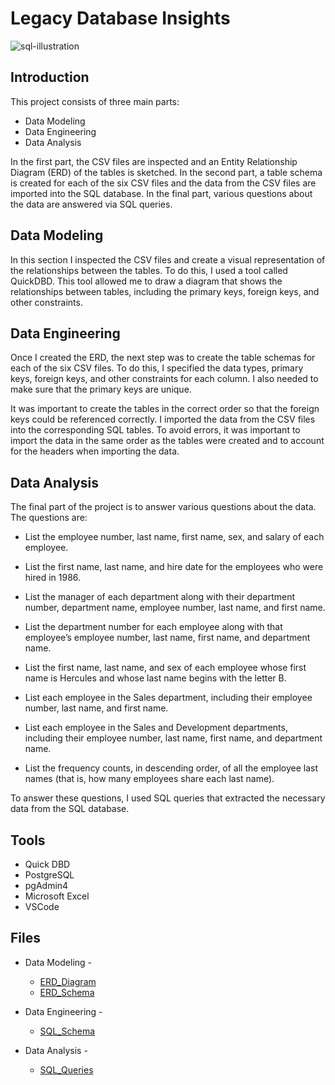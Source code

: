 # Legacy Database Insights

![sql-illustration](https://github.com/AnushDeCosta/SQL-Legacy-Employee-Database-Analysis/assets/67308030/89d42106-3315-454d-b17b-4129416a3804)

## Introduction

This project consists of three main parts: 

* Data Modeling
* Data Engineering   
* Data Analysis

In the first part, the CSV files are inspected and an Entity Relationship Diagram (ERD) of the tables is sketched. 
In the second part, a table schema is created for each of the six CSV files and the data from the CSV files are imported into the SQL database.
In the final part, various questions about the data are answered via SQL queries.

## Data Modeling
In this section I inspected the CSV files and create a visual representation of the relationships between the tables. To do this, I used a tool called QuickDBD. This tool allowed me to draw a diagram that shows the relationships between tables, including the primary keys, foreign keys, and other constraints.

## Data Engineering
Once I created the ERD, the next step was to create the table schemas for each of the six CSV files. To do this, I specified the data types, primary keys, foreign keys, and other constraints for each column. I also needed to make sure that the primary keys are unique. 

It was important to create the tables in the correct order so that the foreign keys could be referenced correctly. I imported the data from the CSV files into the corresponding SQL tables. To avoid errors, it was important to import the data in the same order as the tables were created and to account for the headers when importing the data.

## Data Analysis
The final part of the project is to answer various questions about the data. The questions are:

* List the employee number, last name, first name, sex, and salary of each employee.

* List the first name, last name, and hire date for the employees who were hired in 1986.

* List the manager of each department along with their department number, department name, employee number, last name, and first name.

* List the department number for each employee along with that employee’s employee number, last name, first name, and department name.

* List the first name, last name, and sex of each employee whose first name is Hercules and whose last name begins with the letter B.

* List each employee in the Sales department, including their employee number, last name, and first name.

* List each employee in the Sales and Development departments, including their employee number, last name, first name, and department name.

* List the frequency counts, in descending order, of all the employee last names (that is, how many employees share each last name).

To answer these questions, I used SQL queries that extracted the necessary data from the SQL database.

## Tools
* Quick DBD
* PostgreSQL
* pgAdmin4
* Microsoft Excel
* VSCode

## Files
* Data Modeling -
    * [ERD_Diagram](./Employee_SQL/ERD_Diagram.png)
    * [ERD_Schema](./Employee_SQL/ERD_Schema.txt)

* Data Engineering - 
    * [SQL_Schema](./Employee_SQL/Schema.sql)

* Data Analysis - 
    * [SQL_Queries](./Employee_SQL/Queries.sql)


